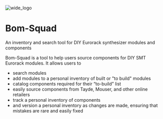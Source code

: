 ![wide_logo](https://user-images.githubusercontent.com/10040486/147892285-e1b955cf-0916-4c57-92c5-ba0a21d1e6ba.png)

# Bom-Squad
An inventory and search tool for DIY Eurorack synthesizer modules and components

Bom-Squad is a tool to help users source components for DIY SMT Eurorack modules. It allows users to 
-	search modules 
-	add modules to a personal inventory of built or "to build" modules
-	catalog components required for their “to-build” list
-	easily source components from Tayde, Mouser, and other online retailers
-	track a personal inventory of components
-	and version a personal inventory as changes are made, ensuring that mistakes are rare and easily fixed
 
